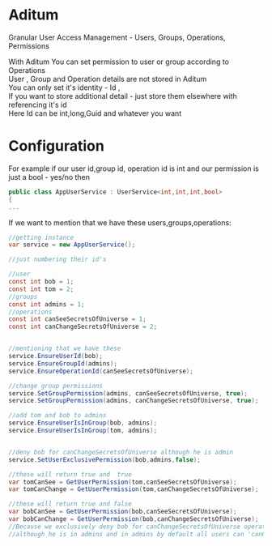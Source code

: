 # Aditum
Granular User Access Management - Users, Groups, Operations, Permissions

With Aditum You can set permission to user or group according to Operations<br/>
User , Group and Operation details are not stored in Aditum <br/>
You can only set it's identity - Id ,<br/>
If you want to store additional detail -  just store them elsewhere with referencing it's id  <br/>
Here Id can be int,long,Guid and whatever you want 

# Configuration 
For example if our user id,group id, operation id is int and our permission is just a bool - yes/no 
then
```cs
public class AppUserService : UserService<int,int,int,bool>
{
...
```

If we want to mention that we have these users,groups,operations:
```cs
//getting instance 
var service = new AppUserService();

//just numbering their id's

//user
const int bob = 1;
const int tom = 2;
//groups
const int admins = 1;
//operations
const int canSeeSecretsOfUniverse = 1;
const int canChangeSecretsOfUniverse = 2;


//mentioning that we have these
service.EnsureUserId(bob);
service.EnsureGroupId(admins);
service.EnsureOperationId(canSeeSecretsOfUniverse);

//change group permissions
service.SetGroupPermission(admins, canSeeSecretsOfUniverse, true);
service.SetGroupPermission(admins, canChangeSecretsOfUniverse, true);

//add tom and bob to admins
service.EnsureUserIsInGroup(bob, admins);
service.EnsureUserIsInGroup(tom, admins);


//deny bob for canChangeSecretsOfUniverse although he is admin
service.SetUserExclusivePermission(bob,admins,false);

//these will return true and  true
var tomCanSee = GetUserPermission(tom,canSeeSecretsOfUniverse);
var tomCanChange = GetUserPermission(tom,canChangeSecretsOfUniverse);

//these will return true and false
var bobCanSee = GetUserPermission(bob,canSeeSecretsOfUniverse);
var bobCanChange = GetUserPermission(bob,canChangeSecretsOfUniverse);
//Because we exclusively deny bob for canChangeSecretsOfUniverse operation
//although he is in admins and in admins by default all users can 'canChangeSecretsOfUniverse'

